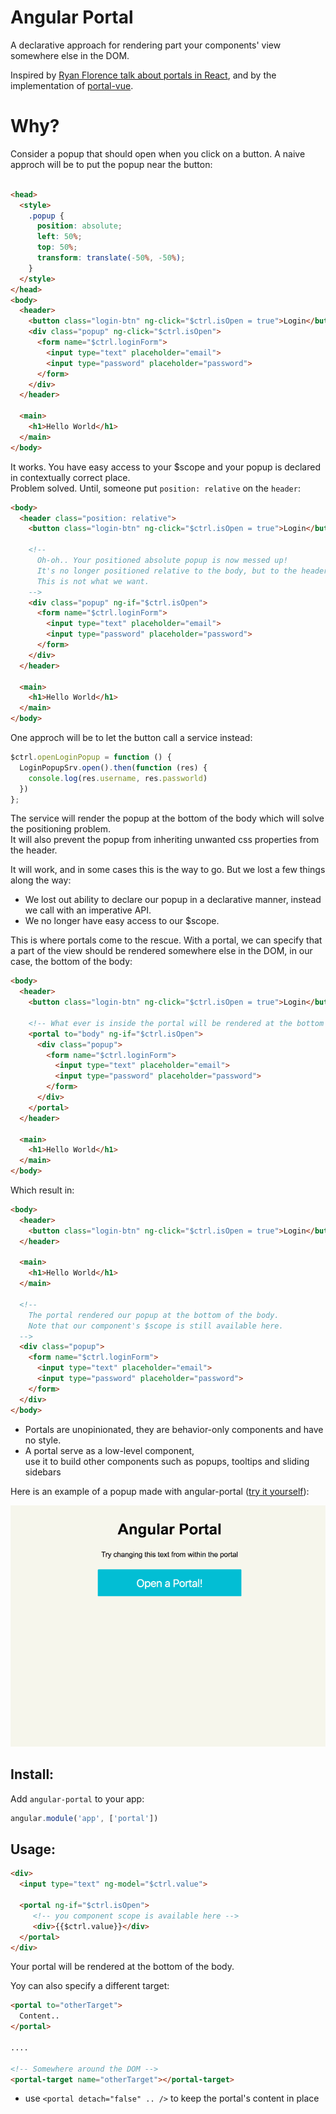 # Angular Portal
A declarative approach for rendering part your components' view somewhere else in the DOM.

Inspired by [Ryan Florence talk about portals in React](https://youtu.be/z5e7kWSHWTg?t=15m21s),
and by the implementation of [portal-vue](https://github.com/LinusBorg/portal-vue).

# Why?

Consider a popup that should open when you click on a button.
A naive approch will be to put the popup near the button: 
```html

<head>
  <style>
    .popup {
      position: absolute;
      left: 50%;
      top: 50%;
      transform: translate(-50%, -50%);
    }
  </style>
</head>
<body>
  <header>
    <button class="login-btn" ng-click="$ctrl.isOpen = true">Login</button>
    <div class="popup" ng-click="$ctrl.isOpen">
      <form name="$ctrl.loginForm">
        <input type="text" placeholder="email">
        <input type="password" placeholder="password">
      </form>
    </div>
  </header>

  <main>
    <h1>Hello World</h1>
  </main>
</body>
```

It works. You have easy access to your $scope and your popup is declared in contextually correct place. <br>
Problem solved. Until, someone put `position: relative` on the `header`:

```html
<body>
  <header class="position: relative">
    <button class="login-btn" ng-click="$ctrl.isOpen = true">Login</button>

    <!--
      Oh-oh.. Your positioned absolute popup is now messed up!
      It's no longer positioned relative to the body, but to the header instead.
      This is not what we want.
    -->
    <div class="popup" ng-if="$ctrl.isOpen">
      <form name="$ctrl.loginForm">
        <input type="text" placeholder="email">
        <input type="password" placeholder="password">
      </form>
    </div>
  </header>

  <main>
    <h1>Hello World</h1>
  </main>
</body>
```



One approch will be to let the button call a service instead:

```js
$ctrl.openLoginPopup = function () {
  LoginPopupSrv.open().then(function (res) {
    console.log(res.username, res.passworld) 
  })
};
```

The service will render the popup at the bottom of the body which will solve the positioning problem. <br>
It will also prevent the popup from inheriting unwanted css properties from the header.

It will work, and in some cases this is the way to go.
But we lost a few things along the way:
* We lost out ability to declare our popup in a declarative manner, instead we call with an imperative API.
* We no longer have easy access to our $scope.
 

This is where portals come to the rescue. With a portal, we can specify that a part of the view should be rendered somewhere else in the DOM,
in our case, the bottom of the body:

```html
<body>
  <header>
    <button class="login-btn" ng-click="$ctrl.isOpen = true">Login</button>

    <!-- What ever is inside the portal will be rendered at the bottom of the body -->
    <portal to="body" ng-if="$ctrl.isOpen">
      <div class="popup">
        <form name="$ctrl.loginForm">
          <input type="text" placeholder="email">
          <input type="password" placeholder="password">
        </form>
      </div>
    </portal>
  </header>

  <main>
    <h1>Hello World</h1>
  </main>
</body>
```

Which result in:

```html
<body>
  <header>
    <button class="login-btn" ng-click="$ctrl.isOpen = true">Login</button>
  </header>

  <main>
    <h1>Hello World</h1>
  </main>

  <!--
    The portal rendered our popup at the bottom of the body.
    Note that our component's $scope is still available here.
  -->
  <div class="popup">
    <form name="$ctrl.loginForm">
      <input type="text" placeholder="email">
      <input type="password" placeholder="password">
    </form>
  </div>
</body>
```

- Portals are unopinionated, they are behavior-only components and have no style.
- A portal serve as a low-level component, <br>
use it to build other components such as popups, tooltips and sliding sidebars

Here is an example of a popup made with angular-portal ([try it yourself](https://github.com/asfktz/angular-portal/tree/master/examples/basic)):

<img src="./showoff.gif">

## Install:
Add `angular-portal` to your app:
```js
angular.module('app', ['portal'])
```

## Usage:

```html
<div>
  <input type="text" ng-model="$ctrl.value">

  <portal ng-if="$ctrl.isOpen">
     <!-- you component scope is available here -->
     <div>{{$ctrl.value}}</div>
  </portal>
</div>
```

Your portal will be rendered at the bottom of the body.

Yoy can also specify a different target:

```html
<portal to="otherTarget">
  Content..
</portal>

....

<!-- Somewhere around the DOM -->
<portal-target name="otherTarget"></portal-target>
```

- use `<portal detach="false" .. />` to keep the portal's content in place
